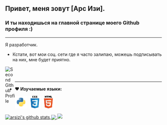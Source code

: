 ## Привет, меня зовут [Арс Изи]. 
### И ты находишься на главной странице моего Github профиля :)
---
Я разработчик.
+ Кстати, вот мои соц. сети где я часто залипаю, можешь подписывать на них, мне будет приятно.

<a href="https://github.com/arsd3v">
  <img align="left" alt="Second Github Profile" width="31px" src="https://raw.githubusercontent.com/perssBest/perssBest/master/assets/github.svg" />
</a>

<br>
<br>

---

+ **❤️ Изучаемые языки:**

<img height="40" src="https://raw.githubusercontent.com/github/explore/80688e429a7d4ef2fca1e82350fe8e3517d3494d/topics/python/python.png">    <img height="40" src="https://raw.githubusercontent.com/github/explore/80688e429a7d4ef2fca1e82350fe8e3517d3494d/topics/css/css.png">    <img height="40" src="https://raw.githubusercontent.com/github/explore/80688e429a7d4ef2fca1e82350fe8e3517d3494d/topics/html/html.png">



<a href="https://github.com/arsd3v">
  <img align="center" src="https://github-readme-stats.anuraghazra1.vercel.app/api?username=arsizi&show_icons=true&include_all_commits=true&theme=dark" alt="arsizi's github stats" />
</a>
<a href="https://github.com/arsd3v">
  <img align="center" src="https://github-readme-stats.anuraghazra1.vercel.app/api/top-langs/?username=arsizi&layout=compact&theme=dark" />
</a>

<a href="https://discord.gg/XspQwuvFwf">
  <img src="http://invidget.switchblade.xyz/XspQwuvFwf" />
</a>

<a href="https://github.com/arsd3v">
 
